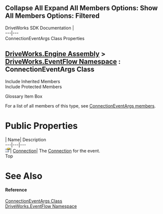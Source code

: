 Collapse All Expand All Members Options: Show All  Members Options: Filtered   
---  
DriveWorks SDK Documentation  |   
---|---  
ConnectionEventArgs Class Properties   
  
[DriveWorks.Engine Assembly](topic2156.md) > [DriveWorks.EventFlow Namespace](topic6871.md) : ConnectionEventArgs Class  
---  
  
Include Inherited Members    
Include Protected Members    


Glossary Item Box

For a list of all members of this type, see [ConnectionEventArgs members](topic6931.md).

# Public Properties

| Name| Description  
---|---|---  
![Public Property](dotnetimages/publicProperty.gif)| [Connection](topic6937.md)| The [Connection](topic6909.md) for the event.   
Top

# See Also

#### Reference

[ConnectionEventArgs Class](topic6930.md)   
[DriveWorks.EventFlow Namespace](topic6871.md)


